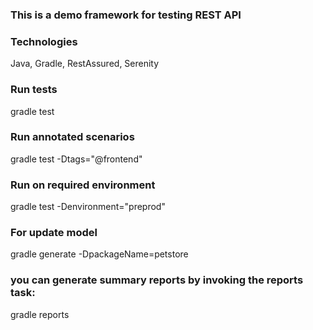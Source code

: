 ### This is a demo framework for testing REST API

### Technologies
Java, Gradle, RestAssured, Serenity

### Run tests
gradle test 

### Run annotated scenarios
gradle test -Dtags="@frontend"

### Run on required environment
gradle test -Denvironment="preprod"

### For update model
gradle generate -DpackageName=petstore

###  you can generate summary reports by invoking the reports task:
gradle reports







